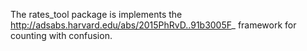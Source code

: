 The rates_tool package is implements the
http://adsabs.harvard.edu/abs/2015PhRvD..91b3005F_ framework for
counting with confusion. 
